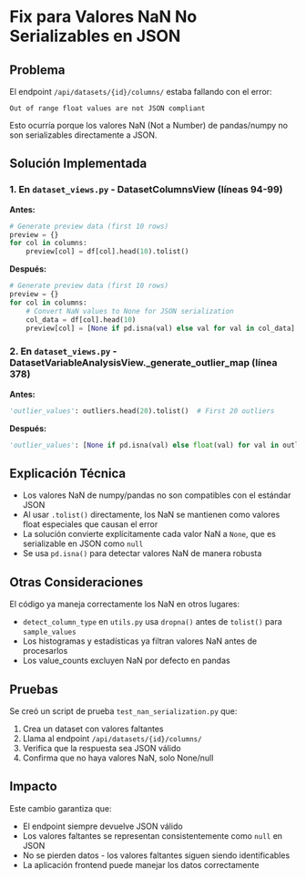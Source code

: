 # Fix para Valores NaN No Serializables en JSON

## Problema
El endpoint `/api/datasets/{id}/columns/` estaba fallando con el error:
```
Out of range float values are not JSON compliant
```

Esto ocurría porque los valores NaN (Not a Number) de pandas/numpy no son serializables directamente a JSON.

## Solución Implementada

### 1. En `dataset_views.py` - DatasetColumnsView (líneas 94-99)

**Antes:**
```python
# Generate preview data (first 10 rows)
preview = {}
for col in columns:
    preview[col] = df[col].head(10).tolist()
```

**Después:**
```python
# Generate preview data (first 10 rows)
preview = {}
for col in columns:
    # Convert NaN values to None for JSON serialization
    col_data = df[col].head(10)
    preview[col] = [None if pd.isna(val) else val for val in col_data]
```

### 2. En `dataset_views.py` - DatasetVariableAnalysisView._generate_outlier_map (línea 378)

**Antes:**
```python
'outlier_values': outliers.head(20).tolist()  # First 20 outliers
```

**Después:**
```python
'outlier_values': [None if pd.isna(val) else float(val) for val in outliers.head(20)]  # First 20 outliers
```

## Explicación Técnica

- Los valores NaN de numpy/pandas no son compatibles con el estándar JSON
- Al usar `.tolist()` directamente, los NaN se mantienen como valores float especiales que causan el error
- La solución convierte explícitamente cada valor NaN a `None`, que es serializable en JSON como `null`
- Se usa `pd.isna()` para detectar valores NaN de manera robusta

## Otras Consideraciones

El código ya maneja correctamente los NaN en otros lugares:
- `detect_column_type` en `utils.py` usa `dropna()` antes de `tolist()` para `sample_values`
- Los histogramas y estadísticas ya filtran valores NaN antes de procesarlos
- Los value_counts excluyen NaN por defecto en pandas

## Pruebas

Se creó un script de prueba `test_nan_serialization.py` que:
1. Crea un dataset con valores faltantes
2. Llama al endpoint `/api/datasets/{id}/columns/`
3. Verifica que la respuesta sea JSON válido
4. Confirma que no haya valores NaN, solo None/null

## Impacto

Este cambio garantiza que:
- El endpoint siempre devuelve JSON válido
- Los valores faltantes se representan consistentemente como `null` en JSON
- No se pierden datos - los valores faltantes siguen siendo identificables
- La aplicación frontend puede manejar los datos correctamente